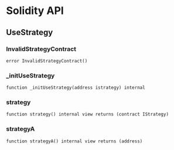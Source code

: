 # Solidity API

## UseStrategy

### InvalidStrategyContract

```solidity
error InvalidStrategyContract()
```

### _initUseStrategy

```solidity
function _initUseStrategy(address istrategy) internal
```

### strategy

```solidity
function strategy() internal view returns (contract IStrategy)
```

### strategyA

```solidity
function strategyA() internal view returns (address)
```

